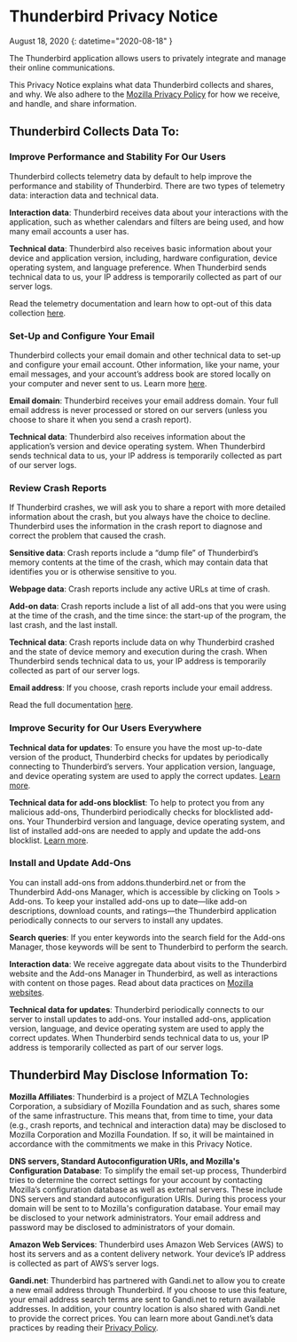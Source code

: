 # Thunderbird Privacy Notice

August 18, 2020
{: datetime="2020-08-18" }

The Thunderbird application allows users to privately integrate and manage their online communications.

This Privacy Notice explains what data Thunderbird collects and shares, and why. We also adhere to the [Mozilla Privacy Policy](https://www.mozilla.org/privacy/) for how we receive, and handle, and share information. 

## Thunderbird Collects Data To:

### Improve Performance and Stability For Our Users

Thunderbird collects telemetry data by default to help improve the performance and stability of Thunderbird. There are two types of telemetry data: interaction data and technical data.

__Interaction data__: Thunderbird receives data about your interactions with the application, such as whether calendars and filters are being used, and how many email accounts a user has.

__Technical data__: Thunderbird also receives basic information about your device and application version, including, hardware configuration, device operating system, and language preference. When Thunderbird sends technical data to us, your IP address is temporarily collected as part of our server logs.

Read the telemetry documentation and learn how to opt-out of this data collection [here](https://support.mozilla.org/kb/thunderbird-telemetry).

### Set-Up and Configure Your Email

Thunderbird collects your email domain and other technical data to set-up and configure your email account. Other information, like your name, your email messages, and your account’s address book are stored locally on your computer and never sent to us. Learn more [here](https://support.mozilla.org/kb/automatic-account-configuration). 

__Email domain__: Thunderbird receives your email address domain. Your full email address is never processed or stored on our servers (unless you choose to share it when you send a crash report). 

__Technical data__: Thunderbird also receives information about the application’s version and device operating system. When Thunderbird sends technical data to us, your IP address is temporarily collected as part of our server logs.

### Review Crash Reports

If Thunderbird crashes, we will ask you to share a report with more detailed information about the crash, but you always have the choice to decline. Thunderbird uses the information in the crash report to diagnose and correct the problem that caused the crash.

__Sensitive data__: Crash reports include a “dump file” of Thunderbird’s memory contents at the time of the crash, which may contain data that identifies you or is otherwise sensitive to you.

__Webpage data__: Crash reports include any active URLs at time of crash.

__Add-on data__: Crash reports include a list of all add-ons that you were using at the time of the crash, and the time since: the start-up of the program, the last crash, and the last install.

__Technical data__: Crash reports include data on why Thunderbird crashed and the state of device memory and execution during the crash. When Thunderbird sends technical data to us, your IP address is temporarily collected as part of our server logs.

__Email address__: If you choose, crash reports include your email address.

Read the full documentation [here](https://support.mozilla.org/kb/mozilla-crash-reporter-tb).

### Improve Security for Our Users Everywhere

__Technical data for updates__: To ensure you have the most up-to-date version of the product, Thunderbird checks for updates by periodically connecting to Thunderbird’s servers. Your application version, language, and device operating system are used to apply the correct updates. [Learn more](https://support.mozilla.org/kb/thunderbird-makes-unrequested-connections#w_auto-update-checking).

__Technical data for add-ons blocklist__: To help to protect you from any malicious add-ons, Thunderbird periodically checks for blocklisted add-ons. Your Thunderbird version and language, device operating system, and list of installed add-ons are needed to apply and update the add-ons blocklist. [Learn more](https://support.mozilla.org/kb/thunderbird-makes-unrequested-connections#w_extension-blocklist-updating).

### Install and Update Add-Ons

You can install add-ons from addons.thunderbird.net or from the Thunderbird Add-ons Manager, which is accessible by clicking on Tools > Add-ons. To keep your installed add-ons up to date—like add-on descriptions, download counts, and ratings—the Thunderbird application periodically connects to our servers to install any updates. 

__Search queries__: If you enter keywords into the search field for the Add-ons Manager, those keywords will be sent to Thunderbird to perform the search.

__Interaction data__: We receive aggregate data about visits to the Thunderbird website and the Add-ons Manager in Thunderbird, as well as interactions with content on those pages. Read about data practices on [Mozilla websites](https://www.mozilla.org/privacy/websites/).

__Technical data for updates__: Thunderbird periodically connects to our server to install updates to add-ons. Your installed add-ons, application version, language, and device operating system are used to apply the correct updates. When Thunderbird sends technical data to us, your IP address is temporarily collected as part of our server logs.

## Thunderbird May Disclose Information To: 

__Mozilla Affiliates__: Thunderbird is a project of MZLA Technologies Corporation, a subsidiary of Mozilla Foundation and as such, shares some of the same infrastructure. This means that, from time to time, your data (e.g., crash reports, and technical and interaction data) may be disclosed to Mozilla Corporation and Mozilla Foundation. If so, it will be maintained in accordance with the commitments we make in this Privacy Notice.

__DNS servers, Standard Autoconfiguration URIs, and Mozilla's Configuration Database__: To simplify the email set-up process, Thunderbird tries to determine the correct settings for your account by contacting Mozilla’s configuration database as well as external servers. These include DNS servers and standard autoconfiguration URIs. During this process your domain will be sent to to Mozilla's configuration database. Your email may be disclosed to your network administrators. Your email address and password may be disclosed to administrators of your domain.

__Amazon Web Services__: Thunderbird uses Amazon Web Services (AWS) to host its servers and as a content delivery network. Your device’s IP address is collected as part of AWS’s server logs.

__Gandi.net__: Thunderbird has partnered with Gandi.net to allow you to create a new email address through Thunderbird. If you choose to use this feature, your email address search terms are sent to Gandi.net to return available addresses. In addition, your country location is also shared with Gandi.net to provide the correct prices. You can learn more about Gandi.net’s data practices by reading their [Privacy Policy](https://contract.gandi.net/v5/contracts/14420/Privacy_Policy_US_2.0_en.pdf).
